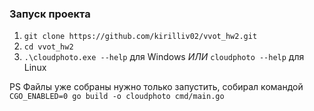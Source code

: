 ### Запуск проекта
1. `git clone https://github.com/kirilliv02/vvot_hw2.git`
2. `cd vvot_hw2`
3. `.\cloudphoto.exe --help` для Windows *ИЛИ* `cloudphoto --help` для Linux

PS Файлы уже собраны нужно только запустить, собирал командой `CGO_ENABLED=0 go build -o cloudphoto cmd/main.go`